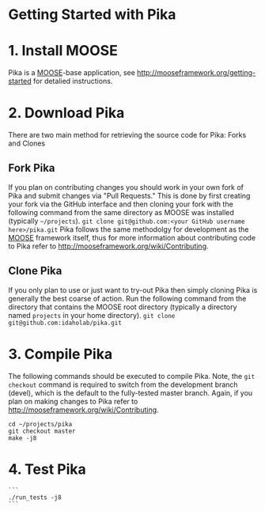 # Getting Started with Pika

# 1. Install MOOSE
Pika is a [MOOSE](https://www.mooseframework.org)-base application, see http://mooseframework.org/getting-started for detalied instructions.

# 2. Download Pika
There are two main method for retrieving the source code for Pika: Forks and Clones

## Fork Pika
If you plan on contributing changes you should work in your own fork of Pika and submit changes via "Pull Requests." This is done by first creating your fork via the GitHub interface and then cloning your fork with the following command from the same directory as MOOSE was installed (typically ```~/projects```).
    ```
    git clone git@github.com:<your GitHub username here>/pika.git
    ```
    Pika follows the same methodolgy for development as the [MOOSE](https://www.mooseframework.org) framework itself, thus for more information about contributing code to Pika refer to http://mooseframework.org/wiki/Contributing.

## Clone Pika  
If you only plan to use or just want to try-out Pika then simply cloning Pika is generally the best coarse of action. Run the following command from the directory that contains the MOOSE root directory (typically a directory named ```projects``` in your home directory).
    ```
    git clone git@github.com:idaholab/pika.git
    ```
# 3. Compile Pika
The following commands should be executed to compile Pika. Note, the ```git checkout``` command is required to switch from the development branch (devel), which is the default to the fully-tested master branch. Again, if you plan on making changes to Pika refer to http://mooseframework.org/wiki/Contributing.
   ```
   cd ~/projects/pika
   git checkout master
   make -j8
   ```
# 4. Test Pika

    ```
    ./run_tests -j8
    ```
